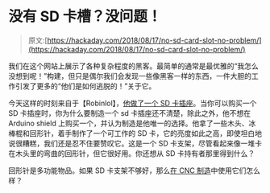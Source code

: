 # 没有 SD 卡槽？没问题！

> 原文:[https://hackaday.com/2018/08/17/no-sd-card-slot-no-problem/](https://hackaday.com/2018/08/17/no-sd-card-slot-no-problem/)

我们在这个网站上展示了各种复杂程度的黑客。最简单的通常是最优雅的“我怎么没想到呢！”构建，但只是偶尔我们会发现一些像黑客一样的东西，一件大胆的工作引发了更多的“他们是如何逃脱的！”关于它。

今天这样的时刻来自于【Robinlol】，[他做了一个 SD 卡插座](https://hackaday.io/project/160385-sdcard-slot)。当你可以购买一个 SD 卡插座时，你为什么要制造一个 sd 卡插座还不清楚，除此之外，他不想在 Arduino shield 上购买一个，并认为制造是他唯一的选择。他拿了一些木头、冰棒棍和回形针，着手制作了一个可工作的 SD 卡，它的亮度如此之高，即使坦白地说很糟糕，我们还是忍不住要赞叹它。这是一个 SD 卡支架，尽管看起来像一堆卡在木头里的弯曲的回形针，但它很好用。你还想从 SD 卡持有者那里得到什么？

回形针是多功能物品。如果 SD 卡支架不够好，那么[在 CNC 制造](https://hackaday.com/2016/04/27/cardboard-and-paperclip-cnc-plotter-destined-for-self-replication/)中使用它们怎么样？